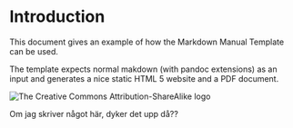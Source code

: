 # Introduction

This document gives an example of how the Markdown Manual Template can be used.

The template expects normal makdown (with pandoc extensions) as an input and generates a nice static HTML 5 website and a PDF document.

![The Creative Commons Attribution-ShareAlike logo](images/cc-by-sa.png)

Om jag skriver något här, dyker det upp då??